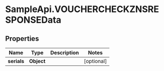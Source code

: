 # SampleApi.VOUCHERCHECKZNSRESPONSEData

## Properties

Name | Type | Description | Notes
------------ | ------------- | ------------- | -------------
**serials** | **Object** |  | [optional] 


